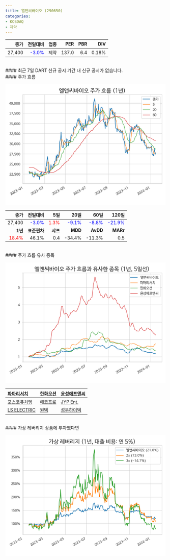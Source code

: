```yaml
---
title: 엘앤씨바이오 (290650)
categories:
- KOSDAQ
- 제약
---
```


|**종가**|**전일대비**|**업종**|**PER**|**PBR**|**DIV**|
|-------:|-----------:|-------:|------:|------:|------:|
|27,400|<span style="color: blue">-3.0%</span>|제약|137.0|6.4|0.18%|

<!-- more -->

<br>
#### 최근 7일 DART 신규 공시<a id="dart"></a>
기간 내 신규 공시가 없습니다.

<br>
#### 주가 흐름<a id="price"></a>

![290650](/assets/images/stock/290650.png)

|**종가**|**전일대비**|**5일**|**20일**|**60일**|**120일**|
|-------:|-----------:|------:|-------:|-------:|--------:|
| 27,400 | <span style="color: blue">-3.0%</span> | <span style="color: red">1.3%</span> | <span style="color: blue">-9.1%</span> | <span style="color: blue">-8.8%</span> | <span style="color: blue">-21.9%</span> |
|**1년**|**표준편차**|**샤프**|**MDD**|**AvDD**|**MARr**|
| <span style="color: red">18.4%</span> | 46.1% | 0.4 | -34.4% | -11.3% | 0.5 |

<br>
#### 주가 흐름 유사 종목<a id="corr"></a>

![290650](/assets/images/stock/290650_corr.png)

| [파마리서치](/214450/) | [한화오션](/042660/) | [윤성에프앤씨](/372170/) |
|:---------------------------------------|:---------------------------------------|:---------------------------------------|
| [포스코퓨처엠](/003670/) | [에코프로](/086520/) | [JYP Ent.](/035900/) |
| [LS ELECTRIC](/010120/) | [원텍](/336570/) | [성우하이텍](/015750/) |

<br>
#### 가상 레버리지 상품에 투자했다면<a id="2x"></a>

![290650](/assets/images/stock/290650_2x.png)

[^corr]: 상관계수를 이용하여 분석하였습니다.